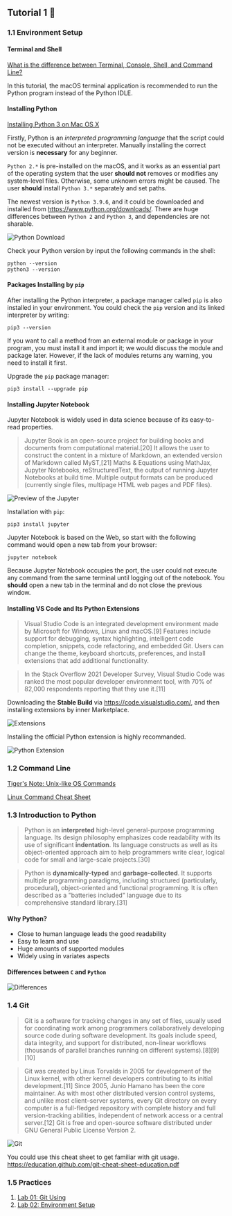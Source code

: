 ## Tutorial 1 🐰

### 1.1 Environment Setup

#### Terminal and Shell

[What is the difference between Terminal, Console, Shell, and Command Line?](https://askubuntu.com/questions/506510/what-is-the-difference-between-terminal-console-shell-and-command-line)

In this tutorial, the macOS terminal application is recommended to run the Python program instead of the Python IDLE.

#### Installing Python

[Installing Python 3 on Mac OS X](https://docs.python-guide.org/starting/install3/osx/)

Firstly, Python is an *interpreted programming language* that the script could not be executed without an interpreter. Manually installing the correct version is **necessary** for any beginner.

`Python 2.*` is pre-installed on the macOS, and it works as an essential part of the operating system that the user **should not** removes or modifies any system-level files. Otherwise, some unknown errors might be caused. The user **should** install `Python 3.*` separately and set paths.

The newest version is `Python 3.9.6`, and it could be downloaded and installed from <https://www.python.org/downloads/>. There are huge differences between `Python 2` and `Python 3`, and dependencies are not sharable.

![Python Download](../img/python_download.png)

Check your Python version by input the following commands in the shell:

```
python --version
python3 --version
```

#### Packages Installing by `pip`

After installing the Python interpreter, a package manager called `pip` is also installed in your environment. You could check the `pip` version and its linked interpreter by writing:

```
pip3 --version
```

If you want to call a method from an external module or package in your program, you must install it and import it; we would discuss the module and package later. However, if the lack of modules returns any warning, you need to install it first.

Upgrade the `pip` package manager:

```
pip3 install --upgrade pip
```

#### Installing Jupyter Notebook

Jupyter Notebook is widely used in data science because of its easy-to-read properties.

> Jupyter Book is an open-source project for building books and documents from computational material.[20] It allows the user to construct the content in a mixture of Markdown, an extended version of Markdown called MyST,[21] Maths & Equations using MathJax, Jupyter Notebooks, reStructuredText, the output of running Jupyter Notebooks at build time. Multiple output formats can be produced (currently single files, multipage HTML web pages and PDF files).

![Preview of the Jupyter](../img/jupyter_preview.png)

Installation with `pip`:

```
pip3 install jupyter
```

Jupyter Notebook is based on the Web, so start with the following command would open a new tab from your browser:

```
jupyter notebook
```

Because Jupyter Notebook occupies the port, the user could not execute any command from the same terminal until logging out of the notebook. You **should** open a new tab in the terminal and do not close the previous window.

#### Installing VS Code and Its Python Extensions

> Visual Studio Code is an integrated development environment made by Microsoft for Windows, Linux and macOS.[9] Features include support for debugging, syntax highlighting, intelligent code completion, snippets, code refactoring, and embedded Git. Users can change the theme, keyboard shortcuts, preferences, and install extensions that add additional functionality.

> In the Stack Overflow 2021 Developer Survey, Visual Studio Code was ranked the most popular developer environment tool, with 70% of 82,000 respondents reporting that they use it.[11]

Downloading the **Stable Build** via <https://code.visualstudio.com/>, and then installing extensions by inner Marketplace.

![Extensions](../img/vsc_extensions.png)

Installing the official Python extension is highly recommanded.

![Python Extension](../img/py_extension.png)

### 1.2 Command Line

[Tiger's Note: Unix-like OS Commands](https://github.com/flying-yogurt/Lux/blob/master/%23%20Computer%20Science/Others/Unix-like%20OS%20Commands.md)

[Linux Command Cheat Sheet](https://www.guru99.com/linux-commands-cheat-sheet.html)

### 1.3 Introduction to Python

> Python is an **interpreted** high-level general-purpose programming language. Its design philosophy emphasizes code readability with its use of significant **indentation**. Its language constructs as well as its object-oriented approach aim to help programmers write clear, logical code for small and large-scale projects.[30]

> Python is **dynamically-typed** and **garbage-collected**. It supports multiple programming paradigms, including structured (particularly, procedural), object-oriented and functional programming. It is often described as a "batteries included" language due to its comprehensive standard library.[31]

#### Why Python?

- Close to human language leads the good readability
- Easy to learn and use
- Huge amounts of supported modules
- Widely using in variates aspects

#### Differences between `C` and `Python`

![Differences](../img/differences.png)

### 1.4 Git

> Git is a software for tracking changes in any set of files, usually used for coordinating work among programmers collaboratively developing source code during software development. Its goals include speed, data integrity, and support for distributed, non-linear workflows (thousands of parallel branches running on different systems).[8][9][10]

> Git was created by Linus Torvalds in 2005 for development of the Linux kernel, with other kernel developers contributing to its initial development.[11] Since 2005, Junio Hamano has been the core maintainer. As with most other distributed version control systems, and unlike most client–server systems, every Git directory on every computer is a full-fledged repository with complete history and full version-tracking abilities, independent of network access or a central server.[12] Git is free and open-source software distributed under GNU General Public License Version 2.

![Git](../img/gitflowimage.png)

You could use this cheat sheet to get familiar with git usage. <https://education.github.com/git-cheat-sheet-education.pdf>

### 1.5 Practices

1. [Lab 01: Git Using](https://github.com/flying-yogurt/Lux/blob/master/%23%20Computer%20Science/Rabbit's%20Python%20Tutorials%20(Data%20Aspect)/Labs/lab01.md)
2. [Lab 02: Environment Setup](https://github.com/flying-yogurt/Lux/blob/master/%23%20Computer%20Science/Rabbit's%20Python%20Tutorials%20(Data%20Aspect)/Labs/lab02.md)
